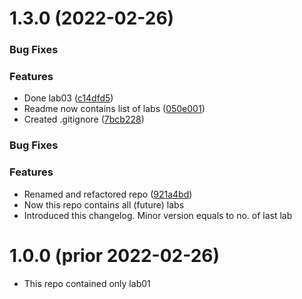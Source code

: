 # 1.3.0 (2022-02-26)

### Bug Fixes


### Features

- Done lab03 ([c14dfd5](https://github.com/ZONT3/rudn-matmod-labs/commit/c14dfd55f27b559d6bdea4ee613a21866da3af34))
- Readme now contains list of labs ([050e001](https://github.com/ZONT3/rudn-matmod-labs/commit/050e00151c2c0980fd16a883808bda0f1dce6b14))
- Created .gitignore ([7bcb228](https://github.com/ZONT3/rudn-matmod-labs/commit/7bcb22825c6c78414babf2cffa68499ced0cc8c5))

### Bug Fixes


### Features

- Renamed and refactored repo ([921a4bd](https://github.com/ZONT3/rudn-matmod-labs/commit/921a4bd899c00266b55842e1ef23a1fa45212a1d))
- Now this repo contains all (future) labs
- Introduced this changelog. Minor version equals to no. of last lab


# 1.0.0 (prior 2022-02-26)

- This repo contained only lab01
